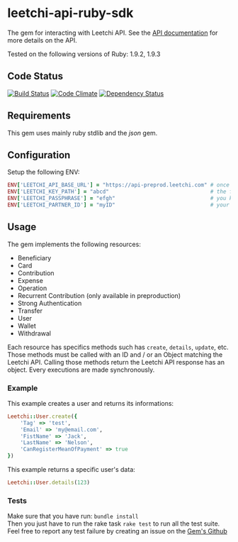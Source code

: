 # leetchi-api-ruby-sdk

The gem for interacting with Leetchi API.
See the [API documentation](http://doc.api.leetchi.com/) for more details on the API.

Tested on the following versions of Ruby: 1.9.2, 1.9.3

## Code Status
[![Build Status](https://travis-ci.org/Leetchi/leetchi-api-ruby-sdk.png?branch=master)](https://travis-ci.org/Leetchi/leetchi-api-ruby-sdk)
[![Code Climate](https://codeclimate.com/github/Leetchi/leetchi-api-ruby-sdk.png)](https://codeclimate.com/github/Leetchi/leetchi-api-ruby-sdk)
[![Dependency Status](https://gemnasium.com/Leetchi/leetchi-api-ruby-sdk.png)](https://gemnasium.com/Leetchi/leetchi-api-ruby-sdk)

## Requirements

This gem uses mainly ruby stdlib and the *json* gem.

## Configuration

Setup the following ENV:

```ruby
ENV['LEETCHI_API_BASE_URL'] = "https://api-preprod.leetchi.com" # once you've run your test using the preproduction environment use the production one
ENV['LEETCHI_KEY_PATH'] = "abcd"                                # the full path to your leetchi key
ENV['LEETCHI_PASSPHRASE'] = "efgh"                              # you key's passphrase (leave blank if none)
ENV['LEETCHI_PARTNER_ID'] = "myID"                              # your Leetchi API ID
```

## Usage

The gem implements the following resources:  
- Beneficiary  
- Card  
- Contribution  
- Expense  
- Operation  
- Recurrent Contribution (only available in preproduction)  
- Strong Authentication  
- Transfer  
- User  
- Wallet  
- Withdrawal  

Each resource has specifics methods such has `create`, `details`, `update`, etc. Those methods must be called with an ID and / or an Object matching the Leetchi API.
Calling those methods return the Leetchi API response has an object. Every executions are made synchronously.

### Example

This example creates a user and returns its informations:

```ruby
Leetchi::User.create({
    'Tag' => 'test',
    'Email' => 'my@email.com',
    'FistName' => 'Jack',
    'LastName' => 'Nelson',
    'CanRegisterMeanOfPayment' => true
})
```

This example returns a specific user's data:

```ruby
Leetchi::User.details(123)
```

### Tests
Make sure that you have run: ```bundle install```  
Then you just have to run the rake task ```rake test``` to run all the test suite.  
Feel free to report any test failure by creating an issue on the [Gem's Github](https://github.com/Leetchi/leetchi-api-ruby-sdk/issues)

